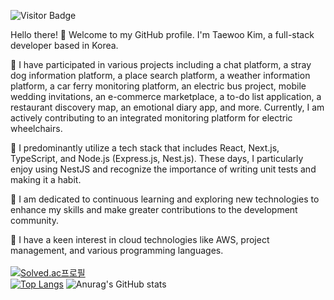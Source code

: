 ![Visitor Badge](https://visitor-badge.laobi.icu/badge?page_id=rlaxodn322.rlaxodn322)


Hello there! 👋 Welcome to my GitHub profile. I'm Taewoo Kim, a full-stack developer based in Korea.

🔭 I have participated in various projects including a chat platform, a stray dog information platform, a place search platform, a weather information platform, a car ferry monitoring platform, an electric bus project, mobile wedding invitations, an e-commerce marketplace, a to-do list application, a restaurant discovery map, an emotional diary app, and more. Currently, I am actively contributing to an integrated monitoring platform for electric wheelchairs.

🚀 I predominantly utilize a tech stack that includes React, Next.js, TypeScript, and Node.js (Express.js, Nest.js). These days, I particularly enjoy using NestJS and recognize the importance of writing unit tests and making it a habit.

🌱 I am dedicated to continuous learning and exploring new technologies to enhance my skills and make greater contributions to the development community.

💬 I have a keen interest in cloud technologies like AWS, project management, and various programming languages.<br><br>
[![Solved.ac프로필](http://mazassumnida.wtf/api/mini/generate_badge?boj=321sksms)](https://solved.ac/321sksms)
<br>
[![Top Langs](https://github-readme-stats.vercel.app/api/top-langs/?username=rlaxodn322&layout=compact&theme=radical)](https://github.com/anuraghazra/github-readme-stats)
![Anurag's GitHub stats](https://github-readme-stats.vercel.app/api?username=rlaxodn322&show_icons=true&theme=radical)
